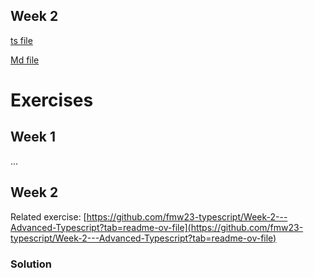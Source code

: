 <h2>Week 2</h2>
    <p><a href="#">ts file</a></p>
    <p><a href="#">Md file</a></p>

# Exercises

## Week 1
...

## Week 2

Related exercise:
[https://github.com/fmw23-typescript/Week-2---Advanced-Typescript?tab=readme-ov-file](https://github.com/fmw23-typescript/Week-2---Advanced-Typescript?tab=readme-ov-file)

### Solution
